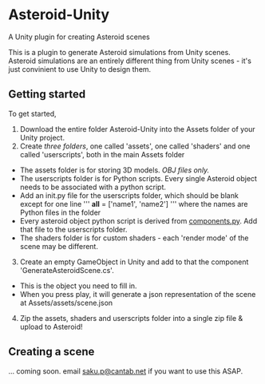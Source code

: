 # Asteroid-Unity
A Unity plugin for creating Asteroid scenes

This is a plugin to generate Asteroid simulations from Unity scenes. 
Asteroid simulations are an entirely different thing from Unity scenes - it's just convinient to use Unity to design them.

## Getting started

To get started,

1. Download the entire folder Asteroid-Unity into the Assets folder of your Unity project.
2. Create *three folders*, one called 'assets', one called 'shaders' and one called 'userscripts', both in the main Assets folder
  * The assets folder is for storing 3D models. *OBJ files only.*
  * The userscripts folder is for Python scripts. Every single Asteroid object needs to be associated with a python script.
  * Add an init.py file for the userscripts folder, which should be blank except for one line ''' __all__ = ['name1', 'name2'] ''' where the names are Python files in the folder
  * Every asteroid object python script is derived from [components.py](https://gist.github.com/m0nologuer/5415e5ea9cf83335d3882bec8b6badc8). Add that file to the userscripts folder.
  * The shaders folder is for custom shaders - each 'render mode' of the scene may be different.

3. Create an empty GameObject in Unity and add to that the component 'GenerateAsteroidScene.cs'. 
  * This is the object you need to fill in.
  * When you press play, it will generate a json representation of the scene at Assets/assets/scene.json

4. Zip the assets, shaders and userscripts folder into a single zip file & upload to Asteroid!

## Creating a scene

... coming soon.
email saku.p@cantab.net if you want to use this ASAP.
